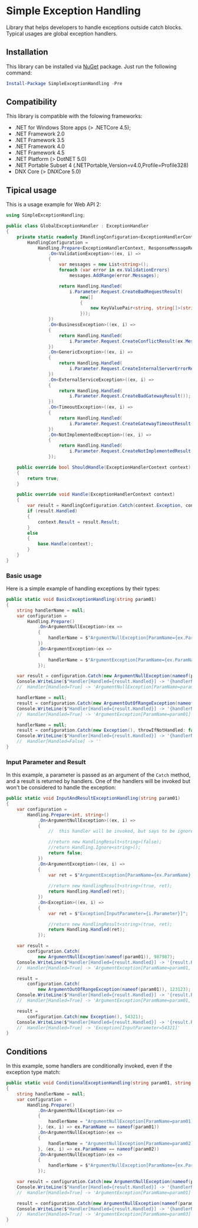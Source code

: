 # Simple Exception Handling
Library that helps developers to handle exceptions outside catch blocks. Typical usages are global exception handlers.

## Installation 
This library can be installed via [NuGet](https://www.nuget.org/packages/SimpleExceptionHandling/) package. Just run the following command:

```powershell
Install-Package SimpleExceptionHandling -Pre
```

## Compatibility

This library is compatible with the folowing frameworks:

* .NET for Windows Store apps (> .NETCore 4.5);
* .NET Framework 2.0
* .NET Framework 3.5
* .NET Framework 4.0
* .NET Framework 4.5
* .NET Platform (> DotNET 5.0)
* .NET Portable Subset 4 (.NETPortable,Version=v4.0,Profile=Profile328)
* DNX Core (> DNXCore 5.0)

## Tipical usage

This is a usage example for Web API 2:

```csharp
using SimpleExceptionHandling;

public class GlobalExceptionHandler : ExceptionHandler
{
	private static readonly IHandlingConfiguration<ExceptionHandlerContext, ResponseMessageResult>
		HandlingConfiguration =
			Handling.Prepare<ExceptionHandlerContext, ResponseMessageResult>()
				.On<ValidationException>((ex, i) =>
				{
					var messages = new List<string>();
					foreach (var error in ex.ValidationErrors)
						messages.AddRange(error.Messages);

					return Handling.Handled(
						i.Parameter.Request.CreateBadRequestResult(
							new[]
							{
								new KeyValuePair<string, string[]>(string.Empty, messages.ToArray())
							}));
				})
				.On<BusinessException>((ex, i) =>
				{
					return Handling.Handled(
						i.Parameter.Request.CreateConflictResult(ex.Message));
				})
				.On<GenericException>((ex, i) =>
				{
					return Handling.Handled(
						i.Parameter.Request.CreateInternalServerErrorResult(ex.Message));
				})
				.On<ExternalServiceException>((ex, i) =>
				{
					return Handling.Handled(
						i.Parameter.Request.CreateBadGatewayResult());
				})
				.On<TimeoutException>((ex, i) =>
				{
					return Handling.Handled(
						i.Parameter.Request.CreateGatewayTimeoutResult());
				})
				.On<NotImplementedException>((ex, i) =>
				{
					return Handling.Handled(
						i.Parameter.Request.CreateNotImplementedResult());
				});

	public override bool ShouldHandle(ExceptionHandlerContext context)
	{
		return true;
	}

	public override void Handle(ExceptionHandlerContext context)
	{
		var result = HandlingConfiguration.Catch(context.Exception, context, false);
		if (result.Handled)
		{
			context.Result = result.Result;
		}
		else
		{
			base.Handle(context);
		}
	}
}
```

### Basic usage

Here is a simple example of handling exceptions by their types:

```csharp
public static void BasicExceptionHandling(string param01)
{
	string handlerName = null;
	var configuration =
		Handling.Prepare()
			.On<ArgumentNullException>(ex =>
			{
				handlerName = $"ArgumentNullException[ParamName={ex.ParamName}]";
			})
			.On<ArgumentException>(ex =>
			{
				handlerName = $"ArgumentException[ParamName={ex.ParamName}]";
			});

	var result = configuration.Catch(new ArgumentNullException(nameof(param01)));
	Console.WriteLine($"Handler[Handled={result.Handled}] -> '{handlerName}'");
	//  Handler[Handled=True] -> 'ArgumentNullException[ParamName=param01]'

	handlerName = null;
	result = configuration.Catch(new ArgumentOutOfRangeException(nameof(param01)));
	Console.WriteLine($"Handler[Handled={result.Handled}] -> '{handlerName}'");
	//  Handler[Handled=True] -> 'ArgumentException[ParamName=param01]'

	handlerName = null;
	result = configuration.Catch(new Exception(), throwIfNotHandled: false);
	Console.WriteLine($"Handler[Handled={result.Handled}] -> '{handlerName}'");
	//  Handler[Handled=False] -> ''
}
```

### Input Parameter and Result

In this example, a parameter is passed as an argument of the `Catch` method, and a result is returned by handlers. One of the handlers will be invoked but won't be considered to handle the exception:

```csharp
public static void InputAndResultExceptionHandling(string param01)
{
	var configuration =
		Handling.Prepare<int, string>()
			.On<ArgumentNullException>((ex, i) =>
			{
				//  this handler will be invoked, but says to be ignored

				//return new HandlingResult<string>(false);
				//return Handling.Ignore<string>();
				return false;
			})
			.On<ArgumentException>((ex, i) =>
			{
				var ret = $"ArgumentException[ParamName={ex.ParamName}, InputParameter={i.Parameter}]";
				
				//return new HandlingResult<string>(true, ret);
				return Handling.Handled(ret);
			})
			.On<Exception>((ex, i) =>
			{
				var ret = $"Exception[InputParameter={i.Parameter}]";

				//return new HandlingResult<string>(true, ret);
				return Handling.Handled(ret);
			});

	var result = 
		configuration.Catch(
			new ArgumentNullException(nameof(param01)), 987987);
	Console.WriteLine($"Handler[Handled={result.Handled}] -> '{result.Result}'");
	//  Handler[Handled=True] -> 'ArgumentException[ParamName=param01, InputParameter=987987]'

	result = 
		configuration.Catch(
			new ArgumentOutOfRangeException(nameof(param01)), 123123);
	Console.WriteLine($"Handler[Handled={result.Handled}] -> '{result.Result}'");
	//  Handler[Handled=True] -> 'ArgumentException[ParamName=param01, InputParameter=123123]'

	result =
		configuration.Catch(new Exception(), 54321);
	Console.WriteLine($"Handler[Handled={result.Handled}] -> '{result.Result}'");
	//  Handler[Handled=True] -> 'Exception[InputParameter=54321]'
}
```

## Conditions

In this example, some handlers are conditionally invoked, even if the exception type match:

```csharp
public static void ConditionalExceptionHandling(string param01, string param02, string param03)
{
	string handlerName = null;
	var configuration =
		Handling.Prepare()
			.On<ArgumentNullException>(ex =>
			{
				handlerName = "ArgumentNullException[ParamName=param01]";
			}, (ex, i) => ex.ParamName == nameof(param01))
			.On<ArgumentNullException>(ex =>
			{
				handlerName = "ArgumentNullException[ParamName=param02]";
			}, (ex, i) => ex.ParamName == nameof(param02))
			.On<ArgumentNullException>(ex =>
			{
				handlerName = $"ArgumentNullException[ParamName={ex.ParamName}]";
			});

	var result = configuration.Catch(new ArgumentNullException(nameof(param01)));
	Console.WriteLine($"Handler[Handled={result.Handled}] -> '{handlerName}'");
	//  Handler[Handled=True] -> 'ArgumentException[ParamName=param01]'

	result = configuration.Catch(new ArgumentNullException(nameof(param03)));
	Console.WriteLine($"Handler[Handled={result.Handled}] -> '{handlerName}'");
	//  Handler[Handled=True] -> 'ArgumentException[ParamName=param03]'
}
```
